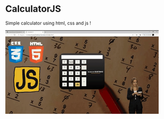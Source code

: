 # CalculatorJS
Simple calculator using html, css and js !

![alt text](https://github.com/GustavoSouza12/CalculatorJS/blob/master/gif/Animated%20GIF-downsized_large.gif)
